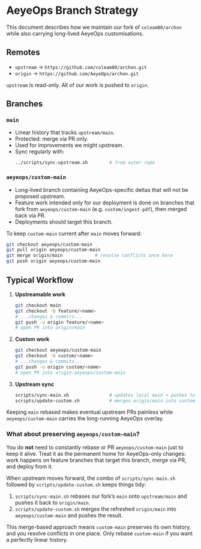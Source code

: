 # AeyeOps Branch Strategy

This document describes how we maintain our fork of `coleam00/archon` while also
carrying long-lived AeyeOps customisations.

## Remotes

- `upstream` → `https://github.com/coleam00/archon.git`
- `origin`   → `https://github.com/AeyeOps/archon.git`

`upstream` is read-only. All of our work is pushed to `origin`.

## Branches

### `main`

- Linear history that tracks `upstream/main`.
- Protected: merge via PR only.
- Used for improvements we might upstream.
- Sync regularly with:
  ```bash
  ../scripts/sync-upstream.sh        # from outer repo
  ```

### `aeyeops/custom-main`

- Long-lived branch containing AeyeOps-specific deltas that will not be
  proposed upstream.
- Feature work intended only for our deployment is done on branches that fork
  from `aeyeops/custom-main` (e.g. `custom/ingest-pdf`), then merged back via PR.
- Deployments should target this branch.

To keep `custom-main` current after `main` moves forward:

```bash
git checkout aeyeops/custom-main
git pull origin aeyeops/custom-main
git merge origin/main            # resolve conflicts once here
git push origin aeyeops/custom-main
```

## Typical Workflow

1. **Upstreamable work**
   ```bash
   git checkout main
   git checkout -b feature/<name>
   # ...changes & commits...
   git push -u origin feature/<name>
   # open PR into origin/main
   ```
2. **Custom work**
   ```bash
   git checkout aeyeops/custom-main
   git checkout -b custom/<name>
   # ...changes & commits...
   git push -u origin custom/<name>
   # open PR into origin:aeyeops/custom-main
   ```
3. **Upstream sync**
   ```bash
   scripts/sync-main.sh               # updates local main + pushes to origin
   scripts/update-custom.sh           # merges origin/main into custom branch
   ```

Keeping `main` rebased makes eventual upstream PRs painless while
`aeyeops/custom-main` carries the long-running AeyeOps overlay.

### What about preserving `aeyeops/custom-main`?

You do **not** need to constantly rebase or PR `aeyeops/custom-main` just to keep
it alive. Treat it as the permanent home for AeyeOps-only changes: work happens
on feature branches that target this branch, merge via PR, and deploy from it.

When upstream moves forward, the combo of `scripts/sync-main.sh` followed by
`scripts/update-custom.sh` keeps things tidy:

1. `scripts/sync-main.sh` rebases our fork’s `main` onto `upstream/main` and
   pushes it back to `origin/main`.
2. `scripts/update-custom.sh` merges the refreshed `origin/main` into
   `aeyeops/custom-main` and pushes the result.

This merge-based approach means `custom-main` preserves its own history, and you
resolve conflicts in one place. Only rebase `custom-main` if you want a perfectly
linear history.
